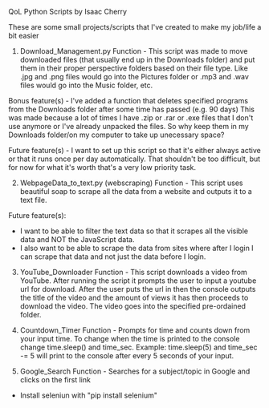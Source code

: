 QoL Python Scripts by Isaac Cherry

These are some small projects/scripts that I've created to make my job/life a bit easier

1. Download_Management.py
Function - This script was made to move downloaded files (that usually end up in the Downloads folder) and put them in their proper perspective folders based on their file type. Like .jpg and .png files would go into the Pictures folder or .mp3 and .wav files would go into the Music folder, etc. 

Bonus feature(s) - I've added a function that deletes specified programs from the Downloads folder after some time has passed (e.g. 90 days) This was made because a lot of times I have .zip or .rar or .exe files that I don't use anymore or I've already unpacked the files. So why keep them in my Downloads folder/on my computer to take up unecessary space?

Future feature(s) - I want to set up this script so that it's either always active or that it runs once per day automatically. That shouldn't be too difficult, but for now for what it's worth that's a very low priority task.

2. WebpageData_to_text.py (webscraping)
Function - This script uses beautiful soap to scrape all the data from a website and outputs it to a text file.

Future feature(s):
- I want to be able to filter the text data so that it scrapes all the visible data and NOT the JavaScript data. 
- I also want to be able to scrape the data from sites where after I login I can scrape that data and not just the data before I login.

3. YouTube_Downloader
Function - This script downloads a video from YouTube. After running the script it prompts the user to input a youtube url for download. After the user puts the url in then the console outputs the title of the video and the amount of views it has then proceeds to download the video. The video goes into the specified pre-ordained folder.

4. Countdown_Timer
Function - Prompts for time and counts down from your input time. To change when the time is printed to the console change time.sleep() and time_sec. Example: time.sleep(5) and time_sec -= 5 will print to the console after every 5 seconds of your input.

5. Google_Search
Function - Searches for a subject/topic in Google and clicks on the first link
- Install seleniun with "pip install selenium"